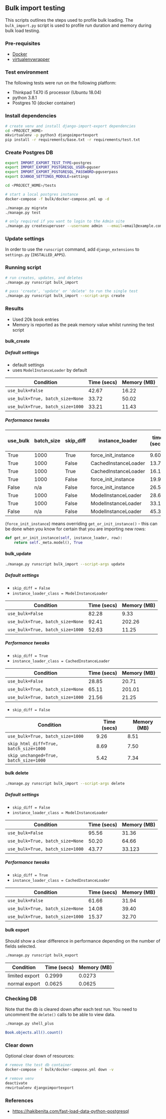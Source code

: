 ## Bulk import testing

This scripts outlines the steps used to profile bulk loading.
The `bulk_import.py` script is used to profile run duration and memory during bulk load testing.

### Pre-requisites

- [Docker](https://docker.com)
- [virtualenvwrapper](https://virtualenvwrapper.readthedocs.io/en/latest/command_ref.html)

### Test environment

The following tests were run on the following platform:

- Thinkpad T470 i5 processor (Ubuntu 18.04)
- python 3.8.1
- Postgres 10 (docker container)

### Install dependencies

```bash
# create venv and install django-import-export dependencies
cd <PROJECT_HOME>
mkvirtualenv -p python3 djangoimportexport
pip install -r requirements/base.txt -r requirements/test.txt
```

### Create Postgres DB

```bash
export IMPORT_EXPORT_TEST_TYPE=postgres
export IMPORT_EXPORT_POSTGRESQL_USER=pguser
export IMPORT_EXPORT_POSTGRESQL_PASSWORD=pguserpass
export DJANGO_SETTINGS_MODULE=settings

cd <PROJECT_HOME>/tests

# start a local postgres instance
docker-compose -f bulk/docker-compose.yml up -d 

./manage.py migrate
./manage.py test

# only required if you want to login to the Admin site
./manage.py createsuperuser --username admin  --email=email@example.com
```

### Update settings

In order to use the `runscript` command, add `django_extensions` to `settings.py` (`INSTALLED_APPS`).

### Running script

```bash
# run creates, updates, and deletes
./manage.py runscript bulk_import

# pass 'create', 'update' or 'delete' to run the single test
./manage.py runscript bulk_import --script-args create
```

### Results

- Used 20k book entries
- Memory is reported as the peak memory value whilst running the test script

#### bulk_create

##### Default settings

- default settings
- uses `ModelInstanceLoader` by default

| Condition                          | Time (secs) |  Memory (MB)  |
| ---------------------------------- | ----------- | ------------- |
| `use_bulk=False`                   | 42.67       | 16.22         |
| `use_bulk=True, batch_size=None`   | 33.72       | 50.02         |
| `use_bulk=True, batch_size=1000`   | 33.21       | 11.43         |

##### Performance tweaks

| use_bulk | batch_size | skip_diff | instance_loader      | time (secs) | peak mem (MB) |
| -------- | ---------- | --------- | -------------------- | ----------- | ------------- |
| True     | 1000       | True      | force_init_instance  |  9.60       |  9.4          |
| True     | 1000       | False     | CachedInstanceLoader | 13.72       |  9.9          |
| True     | 1000       | True      | CachedInstanceLoader | 16.12       |  9.5          |
| True     | 1000       | False     | force_init_instance  | 19.93       | 10.5          |
| False    | n/a        | False     | force_init_instance  | 26.59       | 14.1          |
| True     | 1000       | False     | ModelInstanceLoader  | 28.60       |  9.7          |
| True     | 1000       | False     | ModelInstanceLoader  | 33.19       | 10.6          |
| False    | n/a        | False     | ModelInstanceLoader  | 45.32       | 16.3          |

(`force_init_instance`) means overriding `get_or_init_instance()` - this can be done when you know for certain that you are importing new rows:

```python
def get_or_init_instance(self, instance_loader, row):
    return self._meta.model(), True
```

#### bulk_update

```bash
./manage.py runscript bulk_import --script-args update
```

##### Default settings

- `skip_diff = False`
- `instance_loader_class = ModelInstanceLoader` 

| Condition                          | Time (secs) | Memory (MB)   |
| ---------------------------------- | ----------- | ------------- |
| `use_bulk=False`                   | 82.28       |   9.33        |
| `use_bulk=True, batch_size=None`   | 92.41       | 202.26        |
| `use_bulk=True, batch_size=1000`   | 52.63       |  11.25        |

##### Performance tweaks

- `skip_diff = True`
- `instance_loader_class = CachedInstanceLoader`

| Condition                          | Time (secs) |  Memory (MB)  |
| ---------------------------------- | ----------- | ------------- |
| `use_bulk=False`                   | 28.85       |  20.71        |
| `use_bulk=True, batch_size=None`   | 65.11       | 201.01        |
| `use_bulk=True, batch_size=1000`   | 21.56       |  21.25        |


- `skip_diff = False`

| Condition                                | Time (secs) |  Memory (MB)  |
| ---------------------------------------- | ----------- | ------------- |
| `use_bulk=True, batch_size=1000`         | 9.26        |  8.51         |
| `skip_html_diff=True, batch_size=1000`   | 8.69        |  7.50         |
| `skip_unchanged=True, batch_size=1000`   | 5.42        |  7.34         |


#### bulk delete

```bash
./manage.py runscript bulk_import --script-args delete
```

##### Default settings

- `skip_diff = False`
- `instance_loader_class = ModelInstanceLoader` 

| Condition                          | Time (secs) | Memory (MB)   |
| ---------------------------------- | ----------- | ------------- |
| `use_bulk=False`                   | 95.56       |  31.36        |
| `use_bulk=True, batch_size=None`   | 50.20       |  64.66        |
| `use_bulk=True, batch_size=1000`   | 43.77       |  33.123       |

##### Performance tweaks

- `skip_diff = True`
- `instance_loader_class = CachedInstanceLoader`

| Condition                          | Time (secs) |  Memory (MB)  |
| ---------------------------------- | ----------- | ------------- |
| `use_bulk=False`                   | 61.66       | 31.94         |
| `use_bulk=True, batch_size=None`   | 14.08       | 39.40         |
| `use_bulk=True, batch_size=1000`   | 15.37       | 32.70         |

#### bulk export

Should show a clear difference in performance depending on the number of fields selected.

```bash
./manage.py runscript bulk_export
```

| Condition      | Time (secs) | Memory (MB) |
| -------------- | ----------- | ----------- |
| limited export | 0.2999      | 0.0273      |
| normal export  | 0.0625      | 0.0625      |

### Checking DB

Note that the db is cleared down after each test run.
You need to uncomment the `delete()` calls to be able to view data.

```bash
./manage.py shell_plus

Book.objects.all().count()
```

### Clear down

Optional clear down of resources:

```bash
# remove the test db container
docker-compose -f bulk/docker-compose.yml down -v

# remove venv
deactivate
rmvirtualenv djangoimportexport
```


### References

- https://hakibenita.com/fast-load-data-python-postgresql
